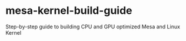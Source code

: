 # mesa-kernel-build-guide
Step-by-step guide to building CPU and GPU optimized Mesa and Linux Kernel
